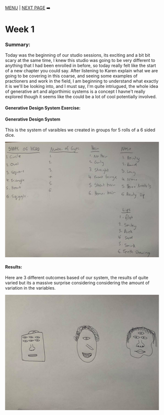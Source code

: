 [MENU](https://github.com/connor-mcnamara/Slave-to-the-algorithm/blob/master/README.md "MENU")  | [NEXT PAGE](https://github.com/connor-mcnamara/Slave-to-the-algorithm/tree/master/week%201 "NEXT PAGE") :arrow_right:

# Week 1

### Summary:
Today was the beginning of our studio sessions, its exciting and a bit bit scary at the same time, I knew this studio was going to be very different to anything that I had been enrolled in before, so today really felt like the start of a new chapter you could say. After listening to Karen explain what we are going to be covering in this coarse, and seeing some examples of practioners and work in the field, I am beginning to understand what exactly it is we'll be looking into, and I must say, I'm quite intriugued, the whole idea of generative art and algorthimic systems is a concept I havne't really explored though it seems like the could be a lot of cool potentially involved. 

#### Generative Design System Exercise:

#### Generative Design System

This is the system of varaibles we created in groups for 5 rolls of a 6 sided dice.

![](exercise1.jpg)

#### Results: 
Here are 3 different outcomes based of our system, the results of quite varied but its a massive surprise considering considering the amount of variation in the variables.

![](exercise2.jpg)
